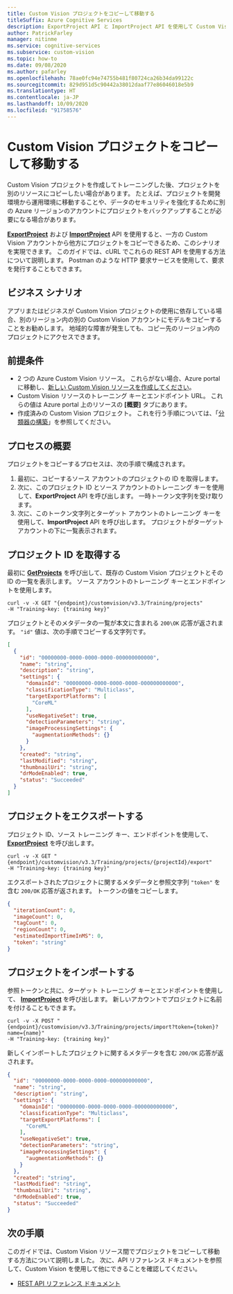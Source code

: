 ```yaml
---
title: Custom Vision プロジェクトをコピーして移動する
titleSuffix: Azure Cognitive Services
description: ExportProject API と ImportProject API を使用して Custom Vision プロジェクトをコピーして移動する方法について説明します。
author: PatrickFarley
manager: nitinme
ms.service: cognitive-services
ms.subservice: custom-vision
ms.topic: how-to
ms.date: 09/08/2020
ms.author: pafarley
ms.openlocfilehash: 78ae0fc94e74755b481f80724ca26b34da99122c
ms.sourcegitcommit: 829d951d5c90442a38012daaf77e86046018e5b9
ms.translationtype: HT
ms.contentlocale: ja-JP
ms.lasthandoff: 10/09/2020
ms.locfileid: "91758576"
---
```

# <a name="copy-and-move-your-custom-vision-projects"></a>Custom Vision プロジェクトをコピーして移動する

Custom Vision プロジェクトを作成してトレーニングした後、プロジェクトを別のリソースにコピーしたい場合があります。 たとえば、プロジェクトを開発環境から運用環境に移動することや、データのセキュリティを強化するために別の Azure リージョンのアカウントにプロジェクトをバックアップすることが必要になる場合があります。

**[ExportProject](https://southcentralus.dev.cognitive.microsoft.com/docs/services/Custom_Vision_Training_3.3/operations/5eb0bcc6548b571998fddeb3)** および **[ImportProject](https://southcentralus.dev.cognitive.microsoft.com/docs/services/Custom_Vision_Training_3.3/operations/5eb0bcc7548b571998fddee3)** API を使用すると、一方の Custom Vision アカウントから他方にプロジェクトをコピーできるため、このシナリオを実現できます。 このガイドでは、cURL でこれらの REST API を使用する方法について説明します。 Postman のような HTTP 要求サービスを使用して、要求を発行することもできます。

## <a name="business-scenarios"></a>ビジネス シナリオ

アプリまたはビジネスが Custom Vision プロジェクトの使用に依存している場合、別のリージョン内の別の Custom Vision アカウントにモデルをコピーすることをお勧めします。 地域的な障害が発生しても、コピー先のリージョン内のプロジェクトにアクセスできます。

##  <a name="prerequisites"></a>前提条件

- 2 つの Azure Custom Vision リソース。 これらがない場合、Azure portal に移動し、[新しい Custom Vision リソースを作成してください](https://portal.azure.com/?microsoft_azure_marketplace_ItemHideKey=microsoft_azure_cognitiveservices_customvision#create/Microsoft.CognitiveServicesCustomVision?azure-portal=true)。
- Custom Vision リソースのトレーニング キーとエンドポイント URL。 これらの値は Azure portal 上のリソースの **[概要]** タブにあります。
- 作成済みの Custom Vision プロジェクト。 これを行う手順については、「[分類器の構築](https://docs.microsoft.com/azure/cognitive-services/Custom-Vision-Service/getting-started-build-a-classifier)」を参照してください。

## <a name="process-overview"></a>プロセスの概要

プロジェクトをコピーするプロセスは、次の手順で構成されます。

1. 最初に、コピーするソース アカウントのプロジェクトの ID を取得します。
1. 次に、このプロジェクト ID とソース アカウントのトレーニング キーを使用して、**ExportProject** API を呼び出します。 一時トークン文字列を受け取ります。
1. 次に、このトークン文字列とターゲット アカウントのトレーニング キーを使用して、**ImportProject** API を呼び出します。 プロジェクトがターゲット アカウントの下に一覧表示されます。

## <a name="get-the-project-id"></a>プロジェクト ID を取得する

最初に **[GetProjects](https://southcentralus.dev.cognitive.microsoft.com/docs/services/Custom_Vision_Training_3.3/operations/5eb0bcc6548b571998fddead)** を呼び出して、既存の Custom Vision プロジェクトとその ID の一覧を表示します。 ソース アカウントのトレーニング キーとエンドポイントを使用します。

```curl
curl -v -X GET "{endpoint}/customvision/v3.3/Training/projects"
-H "Training-key: {training key}"
```

プロジェクトとそのメタデータの一覧が本文に含まれる `200\OK` 応答が返されます。 `"id"` 値は、次の手順でコピーする文字列です。

```json
[
  {
    "id": "00000000-0000-0000-0000-000000000000",
    "name": "string",
    "description": "string",
    "settings": {
      "domainId": "00000000-0000-0000-0000-000000000000",
      "classificationType": "Multiclass",
      "targetExportPlatforms": [
        "CoreML"
      ],
      "useNegativeSet": true,
      "detectionParameters": "string",
      "imageProcessingSettings": {
        "augmentationMethods": {}
      }
    },
    "created": "string",
    "lastModified": "string",
    "thumbnailUri": "string",
    "drModeEnabled": true,
    "status": "Succeeded"
  }
]
```

## <a name="export-the-project"></a>プロジェクトをエクスポートする

プロジェクト ID、ソース トレーニング キー、エンドポイントを使用して、 **[ExportProject](https://southcentralus.dev.cognitive.microsoft.com/docs/services/Custom_Vision_Training_3.3/operations/5eb0bcc6548b571998fddeb3)** を呼び出します。

```curl
curl -v -X GET "{endpoint}/customvision/v3.3/Training/projects/{projectId}/export"
-H "Training-key: {training key}"
```

エクスポートされたプロジェクトに関するメタデータと参照文字列 `"token"` を含む `200/OK` 応答が返されます。 トークンの値をコピーします。

```json
{
  "iterationCount": 0,
  "imageCount": 0,
  "tagCount": 0,
  "regionCount": 0,
  "estimatedImportTimeInMS": 0,
  "token": "string"
}
```

## <a name="import-the-project"></a>プロジェクトをインポートする

参照トークンと共に、ターゲット トレーニング キーとエンドポイントを使用して、 **[ImportProject](https://southcentralus.dev.cognitive.microsoft.com/docs/services/Custom_Vision_Training_3.3/operations/5eb0bcc7548b571998fddee3)** を呼び出します。 新しいアカウントでプロジェクトに名前を付けることもできます。

```curl
curl -v -X POST "{endpoint}/customvision/v3.3/Training/projects/import?token={token}?name={name}"
-H "Training-key: {training key}"
```

新しくインポートしたプロジェクトに関するメタデータを含む `200/OK` 応答が返されます。

```json
{
  "id": "00000000-0000-0000-0000-000000000000",
  "name": "string",
  "description": "string",
  "settings": {
    "domainId": "00000000-0000-0000-0000-000000000000",
    "classificationType": "Multiclass",
    "targetExportPlatforms": [
      "CoreML"
    ],
    "useNegativeSet": true,
    "detectionParameters": "string",
    "imageProcessingSettings": {
      "augmentationMethods": {}
    }
  },
  "created": "string",
  "lastModified": "string",
  "thumbnailUri": "string",
  "drModeEnabled": true,
  "status": "Succeeded"
}
```

## <a name="next-steps"></a>次の手順

このガイドでは、Custom Vision リソース間でプロジェクトをコピーして移動する方法について説明しました。 次に、API リファレンス ドキュメントを参照して、Custom Vision を使用して他にできることを確認してください。
* [REST API リファレンス ドキュメント](https://southcentralus.dev.cognitive.microsoft.com/docs/services/Custom_Vision_Training_3.3/operations/5eb0bcc6548b571998fddeb3)

